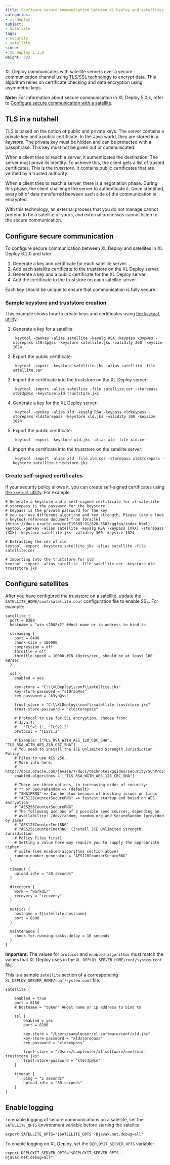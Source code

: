 ```yaml
---
title: Configure secure communication between XL Deploy and satellites
categories:
- xl-deploy
subject:
- Satellite
tags:
- security
- satellite
since:
- XL Deploy 5.1.0
weight: 302
---
```


XL Deploy communicates with satellite servers over a secure communication channel using [TLS/SSL technology](http://en.wikipedia.org/wiki/Transport_Layer_Security) to encrypt data. This algorithm relies on certificate checking and data encryption using asymmetric keys.

**Note:** For information about secure communication in XL Deploy 5.0.x, refer to [Configure secure communication with a satellite](/xl-deploy/5.0.x/configure-secure-communication-with-a-satellite-5.0.html).

## TLS in a nutshell

TLS is based on the notion of public and private keys. The server contains a private key and a public certificate. In the Java world, they are stored in a *keystore*. The private key must be hidden and can be protected with a passphrase. This key must not be given out or communicated.

When a client tries to reach a server, it authenticates the destination. The server must prove its identity. To achieve this, the client gets a list of trusted certificates. This is the *truststore*. It contains public certificates that are verified by a trusted authority.

When a client tries to reach a server, there is a negotiation phase. During this phase, the client challenge the server to authenticate it. Once identified, every bit of data transferred between each side of the communication is encrypted.

With this technology, an external process that you do not manage cannot pretend to be a satellite of yours, and external processes cannot listen to the secure communication.

## Configure secure communication

To configure secure communication between XL Deploy and satellites in XL Deploy 6.2.0 and later:

1. Generate a key and certificate for each satellite server.
1. Add each satellite certificate to the truststore on the XL Deploy server.
1. Generate a key and a public certificate for the XL Deploy server.
1. Add the certificate to the truststore on each satellite server.

Each key should be unique to ensure that communication is fully secure.

### Sample keystore and truststore creation

This example shows how to create keys and certificates using [the `keytool` utility](http://docs.oracle.com/javase/7/docs/technotes/tools/windows/keytool.html).

1. Generate a key for a satellite:

        keytool -genkey -alias satellite -keyalg RSA -keypass k3yp@ss -storepass st0r3p@ss -keystore satellite.jks -validity 360 -keysize 1024

2. Export the public certificate:

        keytool -export -keystore satellite.jks -alias satellite -file satellite.cer

3. Import the certificate into the truststore on the XL Deploy server:

        keytool -import -alias satellite -file satellite.cer -storepass st0r3p@ss -keystore xld-truststore.jks

4. Generate a key for the XL Deploy server:

        keytool -genkey -alias xld -keyalg RSA -keypass xldkeypass -storepass xldstorepass -keystore xld.jks -validity 360 -keysize 1024

5. Export the public certificate:

        keytool -export -keystore xld.jks -alias xld -file xld.cer

6. Import the certificate into the truststore on the satellite server:

        keytool -import -alias xld -file xld.cer -storepass xldstorepass -keystore satellite-truststore.jks

### Create self-signed certificates

If your security policy allows it, you can create self-signed certificates using [the `keytool` utility](http://docs.oracle.com/javase/7/docs/technotes/tools/windows/keytool.html). For example:

    # Generate a keystore and a self-signed certificate for xl-satellite
    # storepass is the password for the keystore
    # keypass is the private password for the key
    # you can use different algorithm and key strength. Please take a look a keytool reference document from [Oracle](https://docs.oracle.com/cd/E19509-01/820-3503/ggfgo/index.html).
    keytool -genkey -alias satellite -keyalg RSA -keypass [XXX] -storepass [XXX] -keystore satellite.jks -validity 360 -keysize 1024

    # Extracting the cer of xld
    keytool -export -keystore satellite.jks -alias satellite -file satellite.cer

    # Importing into the truststore for xld
    keytool -import -alias satellite -file satellite.cer -keystore xld-truststore.jks

## Configure satellites

After you have configured the truststore on a satellite, update the `SATELLITE_HOME/conf/satellite.conf` configuration file to enable SSL. For example:

    satellite {
      port = 8380
      hostname = "win-s2008r2" #Host name or ip address to bind to

      streaming {
        port = 8480
        chunk-size = 100000
        compression = off
        throttle = off
        throttle-speed = 10000 #IN kBytes/sec, should be at least 100 kB/sec
      }

      ssl {
        enabled = yes

        key-store = "C:\\XLDeploy\\conf\\satellite.jks"
        key-store-password = "st0r3p@ss"
        key-password = "k3yp@ss"

        trust-store = "C:\\XLDeploy\\conf\\satellite-truststore.jks"
        trust-store-password = "xldstorepass"

        # Protocol to use for SSL encryption, choose from:
        # Java 7:
        #   'TLSv1.1', 'TLSv1.2'
        protocol = "TLSv1.2"

        # Example: ["TLS_RSA_WITH_AES_128_CBC_SHA", "TLS_RSA_WITH_AES_256_CBC_SHA"]
        # You need to install the JCE Unlimited Strength Jurisdiction Policy
        # Files to use AES 256.
        # More info here:
        # http://docs.oracle.com/javase/7/docs/technotes/guides/security/SunProviders.html#SunJCEP
        enabled-algorithms = ["TLS_RSA_WITH_AES_128_CBC_SHA"]

        # There are three options, in increasing order of security:
        # "" or SecureRandom => (default)
        # "SHA1PRNG" => Can be slow because of blocking issues on Linux
        # "AES128CounterSecureRNG" => fastest startup and based on AES encryption
        # "AES256CounterSecureRNG"
        # The following use one of 3 possible seed sources, depending on
        # availability: /dev/random, random.org and SecureRandom (provided by Java)
        # "AES128CounterInetRNG"
        # "AES256CounterInetRNG" (Install JCE Unlimited Strength Jurisdiction
        # Policy Files first)
        # Setting a value here may require you to supply the appropriate cipher
        # suite (see enabled-algorithms section above)
        random-number-generator = "AES128CounterSecureRNG"
      }

      timeout {
        upload.idle = "30 seconds"
      }

      directory {
        work = "workdir"
        recovery = "recovery"
      }

      metrics {
        hostname = ${satellite.hostname}
        port = 8080
      }

      maintenance {
        check-for-running-tasks-delay = 10 seconds
      }
    }

**Important:** The values for `protocol` and `enabled-algorithms` must match the values that XL Deploy uses in the  `XL_DEPLOY_SERVER_HOME/conf/system.conf` file.

This is a sample `satellite` section of a corresponding `XL_DEPLOY_SERVER_HOME/conf/system.conf` file:

    satellite {

        enabled = true
        port = 8180
        # hostname = "token" #Host name or ip address to bind to

        ssl {
            enabled = yes
            port = 8280

            key-store = "/Users/sampleuser/xl-software/conf/xld.jks"
            key-store-password = "xldstorepass"
            key-password = "xldkeypass"

            trust-store = "/Users/sampleuser/xl-software/conf/xld-truststore.jks"
            trust-store-password = "st0r3p@ss"
        }

        timeout {
            ping = "5 seconds"
            upload.idle = "30 seconds"
        }
    }

## Enable logging

To enable logging of secure communications on a satellite, set the `SATELLITE_OPTS` environment variable before starting the satellite:

    export SATELLITE_OPTS="$SATELLITE_OPTS -Djavax.net.debug=all"

To enable logging on XL Deploy, set the `DEPLOYIT_SERVER_OPTS` variable:

    export DEPLOYIT_SERVER_OPTS="$DEPLOYIT_SERVER_OPTS -Djavax.net.debug=all"
